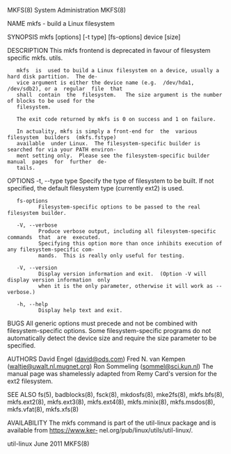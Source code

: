 MKFS(8)                                  System Administration                                 MKFS(8)

NAME
       mkfs - build a Linux filesystem

SYNOPSIS
       mkfs [options] [-t type] [fs-options] device [size]

DESCRIPTION
       This mkfs frontend is deprecated in favour of filesystem specific mkfs.<type> utils.

       mkfs  is  used to build a Linux filesystem on a device, usually a hard disk partition.  The de‐
       vice argument is either the device name (e.g.  /dev/hda1, /dev/sdb2), or a  regular  file  that
       shall  contain  the  filesystem.   The size argument is the number of blocks to be used for the
       filesystem.

       The exit code returned by mkfs is 0 on success and 1 on failure.

       In actuality, mkfs is simply a front-end for  the  various  filesystem  builders  (mkfs.fstype)
       available  under Linux.  The filesystem-specific builder is searched for via your PATH environ‐
       ment setting only.  Please see the filesystem-specific builder manual  pages  for  further  de‐
       tails.

OPTIONS
       -t, --type type
              Specify  the  type  of filesystem to be built.  If not specified, the default filesystem
              type (currently ext2) is used.

       fs-options
              Filesystem-specific options to be passed to the real filesystem builder.

       -V, --verbose
              Produce verbose output, including all filesystem-specific commands  that  are  executed.
              Specifying this option more than once inhibits execution of any filesystem-specific com‐
              mands.  This is really only useful for testing.

       -V, --version
              Display version information and exit.  (Option -V will display version information  only
              when it is the only parameter, otherwise it will work as --verbose.)

       -h, --help
              Display help text and exit.

BUGS
       All  generic  options  must precede and not be combined with filesystem-specific options.  Some
       filesystem-specific programs do not automatically detect the device size and require  the  size
       parameter to be specified.

AUTHORS
       David Engel (david@ods.com)
       Fred N. van Kempen (waltje@uwalt.nl.mugnet.org)
       Ron Sommeling (sommel@sci.kun.nl)
       The manual page was shamelessly adapted from Remy Card's version for the ext2 filesystem.

SEE ALSO
       fs(5), badblocks(8), fsck(8), mkdosfs(8), mke2fs(8), mkfs.bfs(8), mkfs.ext2(8), mkfs.ext3(8),
       mkfs.ext4(8), mkfs.minix(8), mkfs.msdos(8), mkfs.vfat(8), mkfs.xfs(8)

AVAILABILITY
       The mkfs command is part of the util-linux  package  and  is  available  from  https://www.ker‐
       nel.org/pub/linux/utils/util-linux/.

util-linux                                     June 2011                                       MKFS(8)
